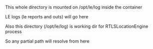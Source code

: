 This whole directory is mounted on /opt/le/log inside the container

LE logs (le reports and outs) will go here

Also this directory (/opt/le/log) is working dir for RTLSLocationEngine process

So any partial path will resolve from here
